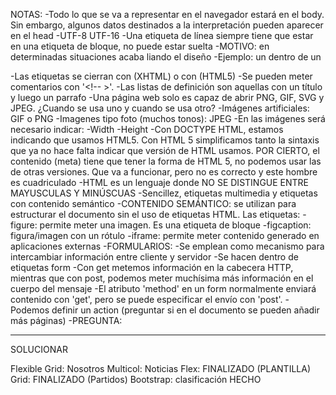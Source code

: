 NOTAS:
-Todo lo que se va a representar en el navegador estará en el body. Sin embargo, algunos datos destinados a la interpretación pueden aparecer en el head
-UTF-8 UTF-16
-Una etiqueta de línea siempre tiene que estar en una etiqueta de bloque, no puede estar suelta
  -MOTIVO: en determinadas situaciones acaba liando el diseño
  -Ejemplo: un <a> dentro de un <p>
-Las etiquetas se cierran con <tag/> (XHTML) o con <tag> (HTML5)
-Se pueden meter comentarios con '<!-- >'.
-Las listas de definición son aquellas con un título y luego un parrafo
-Una página web solo es capaz de abrir PNG, GIF, SVG y JPEG. ¿Cuando se usa uno y cuando se usa otro?
  -Imágenes artificiales: GIF o PNG
  -Imagenes tipo foto (muchos tonos): JPEG
-En las imágenes será necesario indicar:
  -Width
  -Height
-Con DOCTYPE HTML, estamos indicando que usamos HTML5. Con HTML 5 simplificamos tanto la sintaxis que ya no hace falta indicar que versión de HTML usamos. POR CIERTO, el contenido (meta) tiene que tener la forma de HTML 5, no podemos usar las de otras versiones. Que va a funcionar, pero no es correcto y este hombre es cuadriculado
-HTML es un lenguaje donde NO SE DISTINGUE ENTRE MAYUSCULAS Y MINÚSCUAS
-Sencillez, etiquetas multimedia y etiquetas con contenido semántico
-CONTENIDO SEMÁNTICO: se utilizan para estructurar el documento sin el uso de etiquetas HTML. Las etiquetas:
  -figure: permite meter una imagen. Es una etiqueta de bloque
  -figcaption: figura/imagen con un rótulo
  -iframe: permite meter contenido generado en aplicaciones externas
-FORMULARIOS:
  -Se emplean como mecanismo para intercambiar información entre cliente y servidor
  -Se hacen dentro de etiquetas form
  -Con get metemos información en la cabecera HTTP, mientras que con post, podemos meter muchísima más información en el cuerpo del mensaje
  -El atributo 'method' en un form normalmente enviará contenido con 'get', pero se puede especificar el envío con 'post'.
  -Podemos definir un action (preguntar si en el documento se pueden añadir más páginas)
-PREGUNTA:

------------------------------------------------------------------------------------------------------------------------------------------------
SOLUCIONAR 

Flexible Grid: Nosotros
Multicol: Noticias
Flex: FINALIZADO (PLANTILLA)
Grid: FINALIZADO (Partidos)
Bootstrap: clasificación HECHO